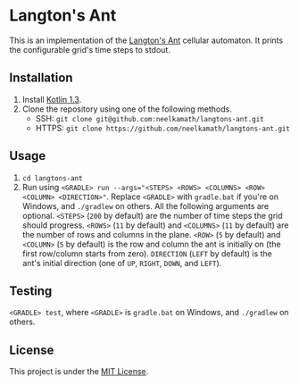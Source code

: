 # Langton's Ant

This is an implementation of the [Langton's Ant](https://en.wikipedia.org/wiki/Special:Search?search=langton%27s%20ant&go=Go) cellular automaton. It prints the configurable grid's time steps to stdout.

## Installation

1. Install [Kotlin 1.3](https://kotlinlang.org/docs/tutorials/command-line.html).
1. Clone the repository using one of the following methods.
    - SSH: `git clone git@github.com:neelkamath/langtons-ant.git`
    - HTTPS: `git clone https://github.com/neelkamath/langtons-ant.git`

## Usage

1. `cd langtons-ant`
1. Run using `<GRADLE> run --args="<STEPS> <ROWS> <COLUMNS> <ROW> <COLUMN> <DIRECTION>"`. Replace `<GRADLE>` with `gradle.bat` if you're on Windows, and `./gradlew` on others. All the following arguments are optional. `<STEPS>` (`200` by default) are the number of time steps the grid should progress. `<ROWS>` (`11` by default) and `<COLUMNS>` (`11` by default) are the number of rows and columns in the plane. `<ROW>` (`5` by default) and `<COLUMN>` (`5` by default) is the row and column the ant is initially on (the first row/column starts from zero). `DIRECTION` (`LEFT` by default) is the ant's initial direction (one of `UP`, `RIGHT`, `DOWN`, and `LEFT`).

## Testing

`<GRADLE> test`, where `<GRADLE>` is `gradle.bat` on Windows, and `./gradlew` on others.

## License

This project is under the [MIT License](LICENSE).
